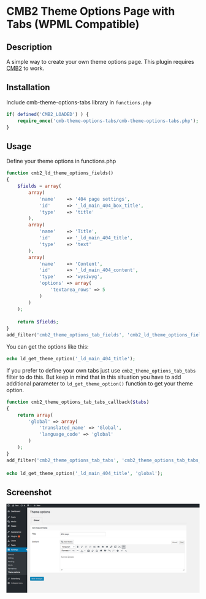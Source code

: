 # CMB2 Theme Options Page with Tabs (WPML Compatible)

## Description

A simple way to create your own theme options page. This plugin requires [CMB2](https://github.com/WebDevStudios/CMB2) to work.

## Installation

Include cmb-theme-options-tabs library in `functions.php`

```php
if( defined('CMB2_LOADED') ) {
    require_once('cmb-theme-options-tabs/cmb-theme-options-tabs.php');
}
```

## Usage

Define your theme options in functions.php

```php
function cmb2_ld_theme_options_fields()
{
    $fields = array(
        array(
            'name'    => '404 page settings',
            'id'      => '_ld_main_404_box_title',
            'type'    => 'title'
        ),
        array(
            'name'    => 'Title',
            'id'      => '_ld_main_404_title',
            'type'    => 'text'
        ),
        array(
            'name'    => 'Content',
            'id'      => '_ld_main_404_content',
            'type'    => 'wysiwyg',
            'options' => array(
                'textarea_rows' => 5
            )
        )
    );

    return $fields;
}
add_filter('cmb2_theme_options_tab_fields', 'cmb2_ld_theme_options_fields');
```

You can get the options like this:

```php
echo ld_get_theme_option('_ld_main_404_title');
```

If you prefer to define your own tabs just use `cmb2_theme_options_tab_tabs` filter to do this.
But keep in mind that in this situation you have to add additional parameter to `ld_get_theme_option()` function to get your theme option.

```php
function cmb2_theme_options_tab_tabs_callback($tabs)
{
    return array(
        'global' => array(
            'translated_name' => 'Global',
            'language_code' => 'global'
        )
    );
}
add_filter('cmb2_theme_options_tab_tabs', 'cmb2_theme_options_tab_tabs_callback');

echo ld_get_theme_option('_ld_main_404_title', 'global');

```

## Screenshot

![Image](screenshot-1.png?raw=true)
